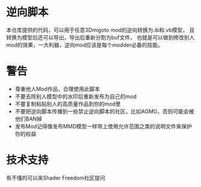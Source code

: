 # 逆向脚本
本仓库提供的代码，可以用于任意3Dmigoto mod的逆向转换为.ib和.vb模型，
且转换为模型后还可以导出，导出后重新分割为buf文件，
也就是可以做到修改别人mod的效果，一大利器，逆向mod应该是每个modder必备的技能。

# 警告
- 尊重他人Mod作品，合理使用此脚本
- 不要去除别人模型中的水印后重新发布为自己的mod
- 不要复制粘贴别人的高质量作品到你的mod里
- 不要把逆向脚本传播到一些禁止逆向脚本的社区，比如AGMG，否则可能会被他们BAN掉
- 发布Mod记得像发布MMD模型一样带上使用允许范围之类的说明文件来保护你的权益

# 技术支持
有不懂的可以来Shader Freedom社区提问

